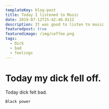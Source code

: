 ```yaml
---
templateKey: blog-post
title: Today I listened to Music
date: 2019-07-12T15:42:40.811Z
description: It was good to listen to music
featuredpost: true
featuredimage: /img/coffee.png
tags:
  - Dick
  - bad
  - feelings
---
```

# Today my dick fell off.

Today dick felt bad.



```
Black power
```

